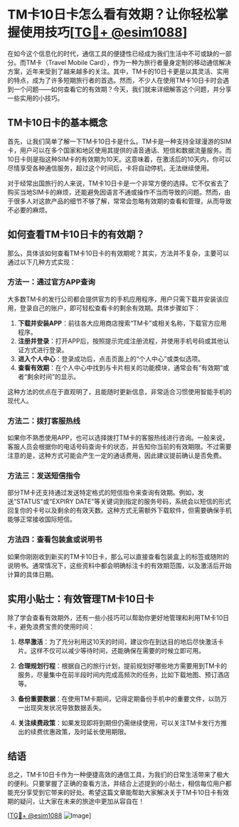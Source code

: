 # TM卡10日卡怎么看有效期？让你轻松掌握使用技巧[[TG💪+ @esim1088](https://t.me/s/esim1088)]

在如今这个信息化的时代，通信工具的便捷性已经成为我们生活中不可或缺的一部分。而TM卡（Travel Mobile Card），作为一种为旅行者量身定制的移动通信解决方案，近年来受到了越来越多的关注。其中，TM卡的10日卡更是以其灵活、实用的特点，成为了许多短期旅行者的首选。然而，不少人在使用TM卡10日卡时会遇到一个问题——如何查看它的有效期？今天，我们就来详细解答这个问题，并分享一些实用的小技巧。

## TM卡10日卡的基本概念

首先，让我们简单了解一下TM卡10日卡是什么。TM卡是一种支持全球漫游的SIM卡，用户可以在多个国家和地区使用其提供的语音通话、短信和数据流量服务。而10日卡则是指这种SIM卡的有效期为10天。这意味着，在激活后的10天内，你可以尽情享受各种通信服务，超过这个时间后，卡将自动停机，无法继续使用。

对于经常出国旅行的人来说，TM卡10日卡是一个非常方便的选择。它不仅省去了购买当地SIM卡的麻烦，还能避免因语言不通或操作不当而导致的问题。然而，由于很多人对这款产品的细节不够了解，常常会忽略有效期的查看和管理，从而导致不必要的麻烦。

## 如何查看TM卡10日卡的有效期？

那么，具体该如何查看TM卡10日卡的有效期呢？其实，方法并不复杂，主要可以通过以下几种方式实现：

### 方法一：通过官方APP查询

大多数TM卡的发行公司都会提供官方的手机应用程序，用户只需下载并安装该应用，登录自己的账户，即可轻松查看卡的剩余有效期。具体步骤如下：

1. **下载并安装APP**：前往各大应用商店搜索“TM卡”或相关名称，下载官方应用程序。
2. **注册并登录**：打开APP后，按照提示完成注册流程，并使用手机号码或其他认证方式进行登录。
3. **进入个人中心**：登录成功后，点击页面上的“个人中心”或类似选项。
4. **查看有效期**：在个人中心中找到与卡片相关的功能模块，通常会有“有效期”或者“剩余时间”的显示。

这种方法的优点在于直观明了，且能随时更新信息，非常适合习惯使用智能手机的现代人。

### 方法二：拨打客服热线

如果你不熟悉使用APP，也可以选择拨打TM卡的客服热线进行咨询。一般来说，客服人员会根据你的电话号码查询卡的状态，并告知你当前的有效期限。不过需要注意的是，这种方式可能会产生一定的通话费用，因此建议提前确认是否免费。

### 方法三：发送短信指令

部分TM卡还支持通过发送特定格式的短信指令来查询有效期。例如，发送“STATUS”或“EXPIRY DATE”等关键词到指定的服务号码，系统会以短信的形式回复你的卡号以及剩余的有效天数。这种方式无需额外下载软件，但需要确保手机能够正常接收国际短信。

### 方法四：查看包装盒或说明书

如果你刚刚收到新买的TM卡10日卡，那么可以直接查看包装盒上的标签或随附的说明书。通常情况下，这些资料中都会明确标注卡的有效期范围，以及激活后开始计算的具体日期。

## 实用小贴士：有效管理TM卡10日卡

除了学会查看有效期外，还有一些小技巧可以帮助你更好地管理和利用TM卡10日卡，避免浪费宝贵的使用时间：

1. **尽早激活**：为了充分利用这10天的时间，建议你在到达目的地后尽快激活卡片。这样不仅可以减少等待时间，还能确保在需要的时候立即可用。
   
2. **合理规划行程**：根据自己的旅行计划，提前规划好哪些地方需要用到TM卡的服务，尽量集中在前半段时间内完成高频次的任务，比如下载地图、预订酒店等。

3. **备份重要数据**：在使用TM卡期间，记得定期备份手机中的重要文件，以防万一出现突发状况导致数据丢失。

4. **关注续费政策**：如果发现即将到期但仍需继续使用，可以关注TM卡发行方推出的续费优惠政策，及时延长使用期限。

## 结语

总之，TM卡10日卡作为一种便捷高效的通信工具，为我们的日常生活带来了极大的便利。只要掌握了正确的查看方法，并结合上述提到的小贴士，相信每位用户都能充分享受到它带来的好处。希望这篇文章能帮助大家解决关于TM卡10日卡有效期的疑问，让大家在未来的旅途中更加从容自在！

[[TG💪+ @esim1088](https://t.me/s/esim1088) ![Image](https://i.postimg.cc/4NQfJmqS/Snipaste-2025-05-13-00-14-12.png)]